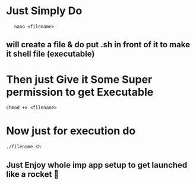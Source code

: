 # Just Simply Do 

```
   nano <filename>
```

## will create a file & do put .sh in front of it to make it shell file (executable)

# Then just Give it Some Super permission to get Executable

```
chmod +x <filename>
```

# Now just for execution do 
```
./filename.sh
```

## Just Enjoy whole imp app setup to get launched like a rocket 🚀
